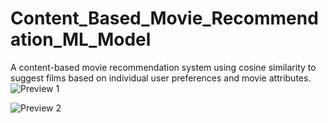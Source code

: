 # Content_Based_Movie_Recommendation_ML_Model
A content-based movie recommendation system using cosine similarity to suggest films based on individual user preferences and movie attributes.
![Preview 1](https://github.com/Vishesh-08/Content_Based_Movie_Recommendation_ML_Model/assets/116953329/2f5a8db9-f9a3-4e54-b16b-b6780f90e89d)

![Preview 2](https://github.com/Vishesh-08/Content_Based_Movie_Recommendation_ML_Model/assets/116953329/dccc47a1-4526-4dfb-aa98-a4fb430d0a4f)
